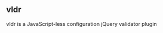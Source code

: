 vldr
---------------------------------------------------------------
vldr is a JavaScript-less configuration jQuery validator plugin